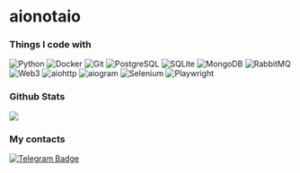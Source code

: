 <h1>aionotaio</h1>
<h3>Things I code with</h3>
<p>
  <img alt="Python" src="https://img.shields.io/badge/Python-3776AB?style=flat&logo=Python&logoColor=white" />
  <img alt="Docker" src="https://img.shields.io/badge/Docker-2496ED?style=flat&logo=docker&logoColor=white" />
  <img alt="Git" src="https://img.shields.io/badge/Git-F05032?style=flat&logo=git&logoColor=white" />
  <img alt="PostgreSQL" src="https://img.shields.io/badge/PostgreSQL-4169E1?style=flat&logo=PostgreSQL&logoColor=white">
  <img alt="SQLite" src="https://img.shields.io/badge/SQLite-003B57?style=flat&logo=SQLite&logoColor=white">
  <img alt="MongoDB" src="https://img.shields.io/badge/MongoDB-47A248?style=flat&logo=mongodb&logoColor=white">
  <img alt="RabbitMQ" src="https://img.shields.io/badge/RabbitMQ-FF6600?style=flat&logo=RabbitMQ&logoColor=white">
  <img alt="Web3" src="https://img.shields.io/badge/Web3-3C3C3D?style=flat&logo=Ethereum&logoColor=white">
  <img alt="aiohttp" src="https://img.shields.io/badge/aiohttp-2C5BB4?style=flat&logo=aiohttp&logoColor=white">
  <img alt="aiogram" src="https://img.shields.io/badge/aiogram-1E90FF?style=flat&logo=Telegram&logoColor=white">
  <img alt="Selenium" src="https://img.shields.io/badge/Selenium-43B02A?style=flat&logo=Selenium&logoColor=white">
  <img alt="Playwright" src="https://img.shields.io/badge/Playwright-008000?style=flat">
</p>
<h3>Github Stats</h3>
<picture>
  <source
    srcset="https://github-readme-stats.vercel.app/api?username=aionotaio&show_icons=true&theme=dark"
    media="(prefers-color-scheme: dark)"
  />
  <source
    srcset="https://github-readme-stats.vercel.app/api?username=aionotaio&show_icons=true"
    media="(prefers-color-scheme: light), (prefers-color-scheme: no-preference)"
  />
  <img src="https://github-readme-stats.vercel.app/api?username=aionotaio&show_icons=true" />
</picture>
<h3>My contacts</h3>
<a href="https://t.me/web3_py">
  <img src="https://img.shields.io/badge/Telegram-00BFFF?style=for-the-badge&logo=Telegram&logoColor=white" alt="Telegram Badge"/>
</a>

